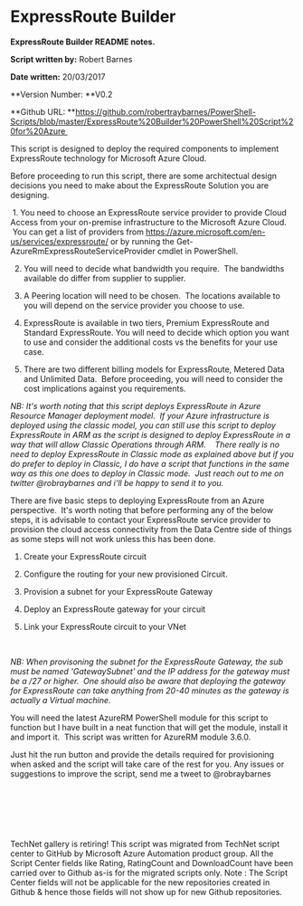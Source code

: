 ﻿ExpressRoute Builder
====================

            

**ExpressRoute Builder README notes.**


**Script written by:** Robert Barnes


**Date written:** 20/03/2017


**Version Number: **V0.2


**Github URL: **https://github.com/robertraybarnes/PowerShell-Scripts/blob/master/ExpressRoute%20Builder%20PowerShell%20Script%20for%20Azure 


This script is designed to deploy the required components to implement ExpressRoute technology for Microsoft Azure Cloud.


Before proceeding to run this script, there are some architectual design decisions you need to make about the ExpressRoute Solution you are designing.



 1. You need to choose an ExpressRoute service provider to provide Cloud Access from your on-premise infrastructure to the Microsoft Azure Cloud.  You can get a list of providers from https://azure.microsoft.com/en-us/services/expressroute/
 or by running the Get-AzureRmExpressRouteServiceProvider cmdlet in PowerShell.



2. You will need to decide what bandwidth you require.  The bandwidths available do differ from supplier to supplier.



3. A Peering location will need to be chosen.  The locations available to you will depend on the service provider you choose to use.



4. ExpressRoute is available in two tiers, Premium ExpressRoute and Standard ExpressRoute. You will need to decide which option you want to use and consider the additional costs vs the benefits for your use case.



5. There are two different billing models for ExpressRoute, Metered Data and Unlimited Data.  Before proceeding, you will need to consider the cost implications against you requirements.



*NB: It's worth noting that this script deploys ExpressRoute in Azure Resource Manager deployment model.  If your Azure infrastructure is deployed using the classic model, you can still use this script to deploy ExpressRoute in ARM as the script is
 designed to deploy ExpressRoute in a way that will allow Classic Operations through ARM.    There really is no need to deploy ExpressRoute in Classic mode as explained above but if you do prefer to deploy in Classic, I do have a script that functions
 in the same way as this one does to deploy in Classic mode.  Just reach out to me on twitter @robraybarnes and i'll be happy to send it to you.*



There are five basic steps to deploying ExpressRoute from an Azure perspective.  It's worth noting that before performing any of the below steps, it is advisable to contact your ExpressRoute service provider to provision the cloud access connectivity from
 the Data Centre side of things as some steps will not work unless this has been done.
 


1. Create your ExpressRoute circuit 


2. Configure the routing for your new provisioned Circuit. 


3. Provision a subnet for your ExpressRoute Gateway 


4. Deploy an ExpressRoute gateway for your circuit 


5. Link your ExpressRoute circuit to your VNet


 


*NB: When provisoning the subnet for the ExpressRoute Gateway, the sub must be named 'GatewaySubnet' and the IP address for the gateway must be a /27 or higher.  One should also be aware that deploying the gateway for ExpressRoute can take anything
 from 20-40 minutes as the gateway is actually a Virtual machine.*


You will need the latest AzureRM PowerShell module for this script to function but I have built in a neat function that will get the module, install it and import it.  This script was written for AzureRM module 3.6.0.



Just hit the run button and provide the details required for provisioning when asked and the script will take care of the rest for you.
Any issues or suggestions to improve the script, send me a tweet to @robraybarnes


 


 

 

        
    
TechNet gallery is retiring! This script was migrated from TechNet script center to GitHub by Microsoft Azure Automation product group. All the Script Center fields like Rating, RatingCount and DownloadCount have been carried over to Github as-is for the migrated scripts only. Note : The Script Center fields will not be applicable for the new repositories created in Github & hence those fields will not show up for new Github repositories.
